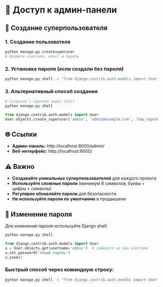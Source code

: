 # 🔐 Доступ к админ-панели

## 📱 Создание суперпользователя

### 1. Создание пользователя
```bash
python manage.py createsuperuser
# Введите username, email и пароль
```

### 2. Установка пароля (если создали без пароля)
```bash
python manage.py shell -c "from django.contrib.auth.models import User; u = User.objects.get(username='admin'); u.set_password('ваш_пароль'); u.save()"
```

### 3. Альтернативный способ создания
```bash
# Создание с паролем через shell
python manage.py shell
```
```python
from django.contrib.auth.models import User
User.objects.create_superuser('admin', 'admin@example.com', 'ваш_пароль')
```

## 🌐 Ссылки

- **Админ-панель:** http://localhost:8000/admin/
- **Веб-интерфейс:** http://localhost:8000/

## ⚠️ Важно

- **Создавайте уникальных суперпользователей** для каждого проекта
- **Используйте сложные пароли** (минимум 8 символов, буквы + цифры + символы)
- **Регулярно обновляйте пароли** для безопасности
- **Не используйте пароли по умолчанию** в продакшене

## 🔧 Изменение пароля

Для изменения пароля используйте Django shell:

```bash
python manage.py shell
```

```python
from django.contrib.auth.models import User
u = User.objects.get(username='admin')  # замените на ваш username
u.set_password('новый_пароль')
u.save()
```

### Быстрый способ через командную строку:
```bash
python manage.py shell -c "from django.contrib.auth.models import User; u = User.objects.get(username='admin'); u.set_password('новый_пароль'); u.save()"
```
